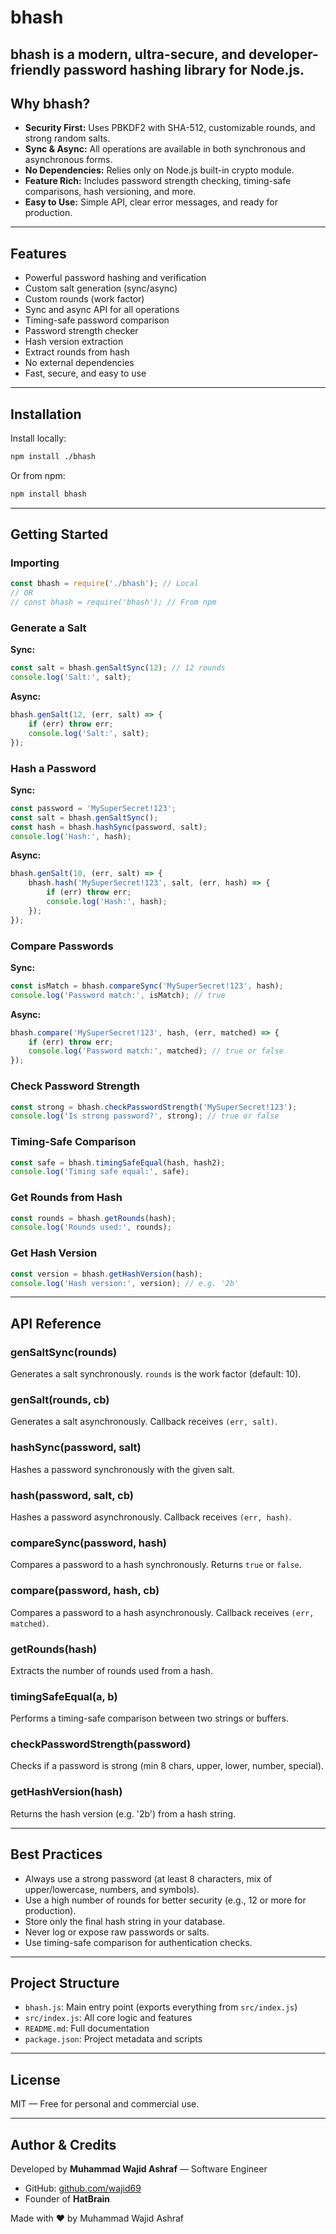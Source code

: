 

# bhash

bhash is a modern, ultra-secure, and developer-friendly password hashing library for Node.js.
---

## Why bhash?

- **Security First:** Uses PBKDF2 with SHA-512, customizable rounds, and strong random salts.
- **Sync & Async:** All operations are available in both synchronous and asynchronous forms.
- **No Dependencies:** Relies only on Node.js built-in crypto module.
- **Feature Rich:** Includes password strength checking, timing-safe comparisons, hash versioning, and more.
- **Easy to Use:** Simple API, clear error messages, and ready for production.

---

## Features

- Powerful password hashing and verification
- Custom salt generation (sync/async)
- Custom rounds (work factor)
- Sync and async API for all operations
- Timing-safe password comparison
- Password strength checker
- Hash version extraction
- Extract rounds from hash
- No external dependencies
- Fast, secure, and easy to use

---

## Installation

Install locally:

```bash
npm install ./bhash
```

Or from npm:

```bash
npm install bhash
```

---

## Getting Started

### Importing

```js
const bhash = require('./bhash'); // Local
// OR
// const bhash = require('bhash'); // From npm
```

### Generate a Salt

**Sync:**
```js
const salt = bhash.genSaltSync(12); // 12 rounds
console.log('Salt:', salt);
```

**Async:**
```js
bhash.genSalt(12, (err, salt) => {
	if (err) throw err;
	console.log('Salt:', salt);
});
```

### Hash a Password

**Sync:**
```js
const password = 'MySuperSecret!123';
const salt = bhash.genSaltSync();
const hash = bhash.hashSync(password, salt);
console.log('Hash:', hash);
```

**Async:**
```js
bhash.genSalt(10, (err, salt) => {
	bhash.hash('MySuperSecret!123', salt, (err, hash) => {
		if (err) throw err;
		console.log('Hash:', hash);
	});
});
```

### Compare Passwords

**Sync:**
```js
const isMatch = bhash.compareSync('MySuperSecret!123', hash);
console.log('Password match:', isMatch); // true
```

**Async:**
```js
bhash.compare('MySuperSecret!123', hash, (err, matched) => {
	if (err) throw err;
	console.log('Password match:', matched); // true or false
});
```

### Check Password Strength

```js
const strong = bhash.checkPasswordStrength('MySuperSecret!123');
console.log('Is strong password?', strong); // true or false
```

### Timing-Safe Comparison

```js
const safe = bhash.timingSafeEqual(hash, hash2);
console.log('Timing safe equal:', safe);
```

### Get Rounds from Hash

```js
const rounds = bhash.getRounds(hash);
console.log('Rounds used:', rounds);
```

### Get Hash Version

```js
const version = bhash.getHashVersion(hash);
console.log('Hash version:', version); // e.g. '2b'
```

---

## API Reference

### genSaltSync(rounds)
Generates a salt synchronously. `rounds` is the work factor (default: 10).

### genSalt(rounds, cb)
Generates a salt asynchronously. Callback receives `(err, salt)`.

### hashSync(password, salt)
Hashes a password synchronously with the given salt.

### hash(password, salt, cb)
Hashes a password asynchronously. Callback receives `(err, hash)`.

### compareSync(password, hash)
Compares a password to a hash synchronously. Returns `true` or `false`.

### compare(password, hash, cb)
Compares a password to a hash asynchronously. Callback receives `(err, matched)`.

### getRounds(hash)
Extracts the number of rounds used from a hash.

### timingSafeEqual(a, b)
Performs a timing-safe comparison between two strings or buffers.

### checkPasswordStrength(password)
Checks if a password is strong (min 8 chars, upper, lower, number, special).

### getHashVersion(hash)
Returns the hash version (e.g. '2b') from a hash string.

---

## Best Practices

- Always use a strong password (at least 8 characters, mix of upper/lowercase, numbers, and symbols).
- Use a high number of rounds for better security (e.g., 12 or more for production).
- Store only the final hash string in your database.
- Never log or expose raw passwords or salts.
- Use timing-safe comparison for authentication checks.

---

## Project Structure

- `bhash.js`: Main entry point (exports everything from `src/index.js`)
- `src/index.js`: All core logic and features
- `README.md`: Full documentation
- `package.json`: Project metadata and scripts

---

## License

MIT — Free for personal and commercial use.

---

## Author & Credits

Developed by **Muhammad Wajid Ashraf** — Software Engineer

- GitHub: [github.com/wajid69](https://github.com/wajid69)
- Founder of **HatBrain**

Made with ❤️ by Muhammad Wajid Ashraf

